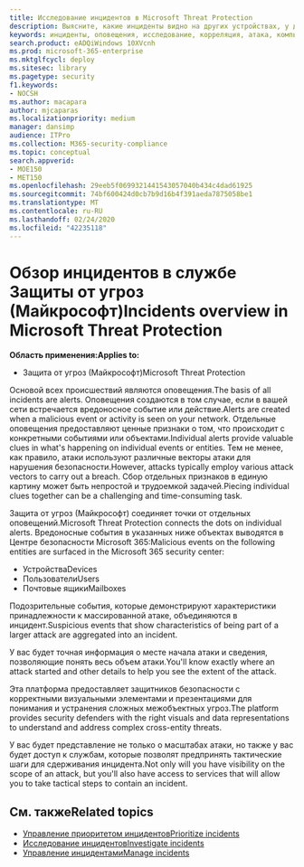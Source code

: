 ```yaml
---
title: Исследование инцидентов в Microsoft Threat Protection
description: Выясните, какие инциденты видно на других устройствах, у других пользователей и в почтовых ящиках.
keywords: инциденты, оповещения, исследование, корреляция, атака, компьютеры, устройства, пользователи, удостоверения, удостоверение, почтовый ящик, электронная почта, 365, microsoft, m365
search.product: eADQiWindows 10XVcnh
ms.prod: microsoft-365-enterprise
ms.mktglfcycl: deploy
ms.sitesec: library
ms.pagetype: security
f1.keywords:
- NOCSH
ms.author: macapara
author: mjcaparas
ms.localizationpriority: medium
manager: dansimp
audience: ITPro
ms.collection: M365-security-compliance
ms.topic: conceptual
search.appverid:
- MOE150
- MET150
ms.openlocfilehash: 29eeb5f0699321441543057040b434c4dad61925
ms.sourcegitcommit: 74bf600424d0cb7b9d16b4f391aeda7875058be1
ms.translationtype: MT
ms.contentlocale: ru-RU
ms.lasthandoff: 02/24/2020
ms.locfileid: "42235118"
---
```

# <a name="incidents-overview-in-microsoft-threat-protection"></a><span data-ttu-id="8c87a-104">Обзор инцидентов в службе Защиты от угроз (Майкрософт)</span><span class="sxs-lookup"><span data-stu-id="8c87a-104">Incidents overview in Microsoft Threat Protection</span></span>

<span data-ttu-id="8c87a-105">**Область применения:**</span><span class="sxs-lookup"><span data-stu-id="8c87a-105">**Applies to:**</span></span>
- <span data-ttu-id="8c87a-106">Защита от угроз (Майкрософт)</span><span class="sxs-lookup"><span data-stu-id="8c87a-106">Microsoft Threat Protection</span></span>



<span data-ttu-id="8c87a-107">Основой всех происшествий являются оповещения.</span><span class="sxs-lookup"><span data-stu-id="8c87a-107">The basis of all incidents are alerts.</span></span> <span data-ttu-id="8c87a-108">Оповещения создаются в том случае, если в вашей сети встречается вредоносное событие или действие.</span><span class="sxs-lookup"><span data-stu-id="8c87a-108">Alerts are created when a malicious event or activity is seen on your network.</span></span> <span data-ttu-id="8c87a-109">Отдельные оповещения предоставляют ценные признаки о том, что происходит с конкретными событиями или объектами.</span><span class="sxs-lookup"><span data-stu-id="8c87a-109">Individual alerts provide valuable clues in what's happening on individual events or entities.</span></span> <span data-ttu-id="8c87a-110">Тем не менее, как правило, атаки используют различные векторы атаки для нарушения безопасности.</span><span class="sxs-lookup"><span data-stu-id="8c87a-110">However, attacks typically employ various attack vectors to carry out a breach.</span></span> <span data-ttu-id="8c87a-111">Сбор отдельных признаков в единую картину может быть непростой и трудоемкой задачей.</span><span class="sxs-lookup"><span data-stu-id="8c87a-111">Piecing individual clues together can be a challenging and time-consuming task.</span></span> 

<span data-ttu-id="8c87a-112">Защита от угроз (Майкрософт) соединяет точки от отдельных оповещений.</span><span class="sxs-lookup"><span data-stu-id="8c87a-112">Microsoft Threat Protection connects the dots on individual alerts.</span></span> <span data-ttu-id="8c87a-113">Вредоносные события в указанных ниже объектах выводятся в Центре безопасности Microsoft 365:</span><span class="sxs-lookup"><span data-stu-id="8c87a-113">Malicious events on the following entities are surfaced in the Microsoft 365 security center:</span></span>
- <span data-ttu-id="8c87a-114">Устройства</span><span class="sxs-lookup"><span data-stu-id="8c87a-114">Devices</span></span>
- <span data-ttu-id="8c87a-115">Пользователи</span><span class="sxs-lookup"><span data-stu-id="8c87a-115">Users</span></span>
- <span data-ttu-id="8c87a-116">Почтовые ящики</span><span class="sxs-lookup"><span data-stu-id="8c87a-116">Mailboxes</span></span>

<span data-ttu-id="8c87a-117">Подозрительные события, которые демонстрируют характеристики принадлежности к массированной атаке, объединяются в инцидент.</span><span class="sxs-lookup"><span data-stu-id="8c87a-117">Suspicious events that show characteristics of being part of a larger attack are aggregated into an incident.</span></span> 

<span data-ttu-id="8c87a-118">У вас будет точная информация о месте начала атаки и сведения, позволяющие понять весь объем атаки.</span><span class="sxs-lookup"><span data-stu-id="8c87a-118">You'll know exactly where an attack started and other details to help you see the extent of the attack.</span></span>

<span data-ttu-id="8c87a-119">Эта платформа предоставляет защитников безопасности с корректными визуальными элементами и презентациями для понимания и устранения сложных межобъектных угроз.</span><span class="sxs-lookup"><span data-stu-id="8c87a-119">The platform provides security defenders with the right visuals and data representations to understand and address complex cross-entity threats.</span></span> 

<span data-ttu-id="8c87a-120">У вас будет представление не только о масштабах атаки, но также у вас будет доступ к службам, которые позволят предпринять тактические шаги для сдерживания инцидента.</span><span class="sxs-lookup"><span data-stu-id="8c87a-120">Not only will you have visibility on the scope of an attack, but you'll also have access to services that will allow you to take tactical steps to contain an incident.</span></span>


## <a name="related-topics"></a><span data-ttu-id="8c87a-121">См. также</span><span class="sxs-lookup"><span data-stu-id="8c87a-121">Related topics</span></span>
- [<span data-ttu-id="8c87a-122">Управление приоритетом инцидентов</span><span class="sxs-lookup"><span data-stu-id="8c87a-122">Prioritize incidents</span></span>](incident-queue.md)
- [<span data-ttu-id="8c87a-123">Исследование инцидентов</span><span class="sxs-lookup"><span data-stu-id="8c87a-123">Investigate incidents</span></span>](investigate-incidents.md)
- [<span data-ttu-id="8c87a-124">Управление инцидентами</span><span class="sxs-lookup"><span data-stu-id="8c87a-124">Manage incidents</span></span>](manage-incidents.md)
